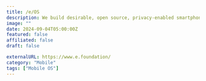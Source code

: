 ```yaml
---
title: /e/OS
description: We build desirable, open source, privacy-enabled smartphone operating systems.
image: ""
date: 2024-09-04T05:00:00Z
featured: false
affiliated: false
draft: false

externalURL: https://www.e.foundation/
category: "Mobile"
tags: ["Mobile OS"]
---
```

